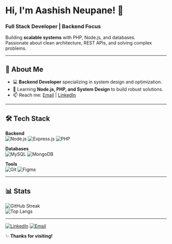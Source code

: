 # Hi, I'm Aashish Neupane! 👋  

### Full Stack Developer | Backend Focus  

Building **scalable systems** with PHP, Node.js, and databases.  
Passionate about clean architecture, REST APIs, and solving complex problems.  

---

## 🚀 About Me  

- 💻 **Backend Developer** specializing in system design and optimization.  
- 🌱 Learning **Node.js, PHP, and System Design** to build robust solutions.  
- 📫 Reach me: [Email](mailto:aashishneupane63@gmail.com) | [LinkedIn](https://linkedin.com/in/aashish-neupane-a4a7bb2ab)  

---

## 🛠️ Tech Stack  

**Backend**  
![Node.js](https://img.shields.io/badge/Node.js-339933?style=flat&logo=nodedotjs&logoColor=white)
![Express.js](https://img.shields.io/badge/Express.js-000000?style=flat&logo=express&logoColor=white)
![PHP](https://img.shields.io/badge/PHP-777BB4?style=flat&logo=php&logoColor=white)  

**Databases**  
![MySQL](https://img.shields.io/badge/MySQL-4479A1?style=flat&logo=mysql&logoColor=white)
![MongoDB](https://img.shields.io/badge/MongoDB-47A248?style=flat&logo=mongodb&logoColor=white)  

**Tools**  
![Git](https://img.shields.io/badge/Git-F05032?style=flat&logo=git&logoColor=white)
![Figma](https://img.shields.io/badge/Figma-F24E1E?style=flat&logo=figma&logoColor=white)  

---

## 📊 Stats  

![GitHub Streak](https://streak-stats.demolab.com/?user=neupane32&theme=tokyonight)  
![Top Langs](https://github-readme-stats.vercel.app/api/top-langs/?username=neupane32&layout=compact&theme=tokyonight)  

---

[![LinkedIn](https://img.shields.io/badge/LinkedIn-Connect-0077B5?style=flat&logo=linkedin&logoColor=white)](https://linkedin.com/in/aashish-neupane-a4a7bb2ab)
[![Email](https://img.shields.io/badge/Email-D14836?style=flat&logo=gmail&logoColor=white)](mailto:aashishneupane63@gmail.com)  

✨ **Thanks for visiting!**
